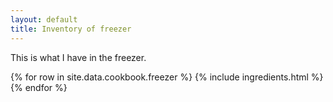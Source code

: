 ```yaml
---
layout: default
title: Inventory of freezer
---
```


This is what I have in the freezer.

<table>
  {% for row  in site.data.cookbook.freezer %}
{% include ingredients.html %}
  {% endfor %}
</table>